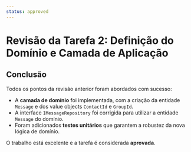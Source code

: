 ```yaml
---
status: approved
---
```


# Revisão da Tarefa 2: Definição do Domínio e Camada de Aplicação

## Conclusão

Todos os pontos da revisão anterior foram abordados com sucesso:

- A **camada de domínio** foi implementada, com a criação da entidade `Message` e dos value objects `ContactId` e `GroupId`.
- A interface `IMessageRepository` foi corrigida para utilizar a entidade `Message` do domínio.
- Foram adicionados **testes unitários** que garantem a robustez da nova lógica de domínio.

O trabalho está excelente e a tarefa é considerada **aprovada**.